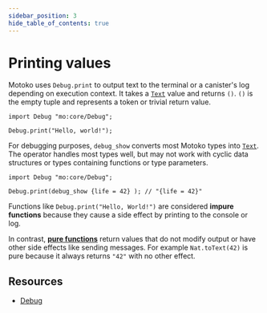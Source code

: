 ```yaml
---
sidebar_position: 3
hide_table_of_contents: true
---
```

# Printing values

Motoko uses `Debug.print` to output text to the terminal or a canister's log depending on execution context.
It takes a [`Text`](https://internetcomputer.org/docs/motoko/core/Text) value and returns `()`.
`()` is the empty tuple and represents a token or trivial return value.

```motoko
import Debug "mo:core/Debug";

Debug.print("Hello, world!");
```

For debugging purposes, `debug_show` converts most Motoko types into [`Text`](https://internetcomputer.org/docs/motoko/core/Text). The operator handles most types well, but may not work with cyclic data structures or types containing functions or type parameters.

```motoko
import Debug "mo:core/Debug";

Debug.print(debug_show {life = 42} ); // "{life = 42}"
```

Functions like `Debug.print("Hello, World!")` are considered **impure functions** because they cause a side effect by printing to the console or log.

In contrast, [**pure functions**](https://internetcomputer.org/docs/motoko/fundamentals/types/functions) return values that do not modify output or have other side effects like sending messages.  For example `Nat.toText(42)` is pure because it always returns `"42"` with no other effect.


## Resources

- [Debug](https://internetcomputer.org/docs/motoko/core/Debug)

